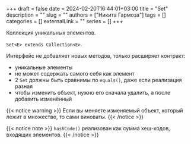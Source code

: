 +++ 
draft = false
date = 2024-02-20T16:44:01+03:00
title = "Set"
description = ""
slug = ""
authors = ["Никита Гармоза"]
tags = []
categories = []
externalLink = ""
series = []
+++

Коллекция уникальных элементов.

`Set<E> extends Collection<E>`.

Интерфейс не добавляет новых методов, только расширяет контракт:

- уникальные элементы
- не может содержать самого себя как элемент
- 2 `Set` должны быть сравнимы по `equals()`, даже если реализация разная
- чтобы изменить объект, нужно его сначала удалить, а после добавить изменённый

{{< notice warning >}}
Если вы меняете изменяемый объект, который лежит в множестве, то сами виноваты.
{{< /notice >}}

{{< notice note >}}
`hashCode()` реализован как сумма хеш-кодов, входящих элементов.
{{< /notice >}}
